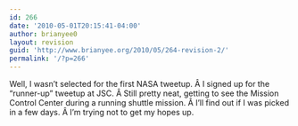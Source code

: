 ```yaml
---
id: 266
date: '2010-05-01T20:15:41-04:00'
author: brianyee0
layout: revision
guid: 'http://www.brianyee.org/2010/05/264-revision-2/'
permalink: '/?p=266'
---
```


Well, I wasn’t selected for the first NASA tweetup. Â I signed up for the “runner-up” tweetup at JSC. Â Still pretty neat, getting to see the Mission Control Center during a running shuttle mission. Â I’ll find out if I was picked in a few days. Â I’m trying not to get my hopes up.
